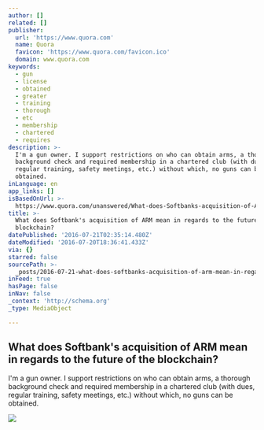 ```yaml
---
author: []
related: []
publisher:
  url: 'https://www.quora.com'
  name: Quora
  favicon: 'https://www.quora.com/favicon.ico'
  domain: www.quora.com
keywords:
  - gun
  - license
  - obtained
  - greater
  - training
  - thorough
  - etc
  - membership
  - chartered
  - requires
description: >-
  I'm a gun owner. I support restrictions on who can obtain arms, a thorough
  background check and required membership in a chartered club (with dues,
  regular training, safety meetings, etc.) without which, no guns can be
  obtained.
inLanguage: en
app_links: []
isBasedOnUrl: >-
  https://www.quora.com/unanswered/What-does-Softbanks-acquisition-of-ARM-mean-in-regards-to-the-future-of-the-blockchain
title: >-
  What does Softbank's acquisition of ARM mean in regards to the future of the
  blockchain?
datePublished: '2016-07-21T02:35:14.480Z'
dateModified: '2016-07-20T18:36:41.433Z'
via: {}
starred: false
sourcePath: >-
  _posts/2016-07-21-what-does-softbanks-acquisition-of-arm-mean-in-regards-to-t.md
inFeed: true
hasPage: false
inNav: false
_context: 'http://schema.org'
_type: MediaObject

---
```

<article style=""><h1>What does Softbank's acquisition of ARM mean in regards to the future of the blockchain?</h1><p>I'm a gun owner. I support restrictions on who can obtain arms, a thorough background check and required membership in a chartered club (with dues, regular training, safety meetings, etc.) without which, no guns can be obtained.</p><img src="https://qsf.ec.quoracdn.net/-images.new_grid.fb_share_default.pnge6dde9cfa6e03c43.png" /></article>